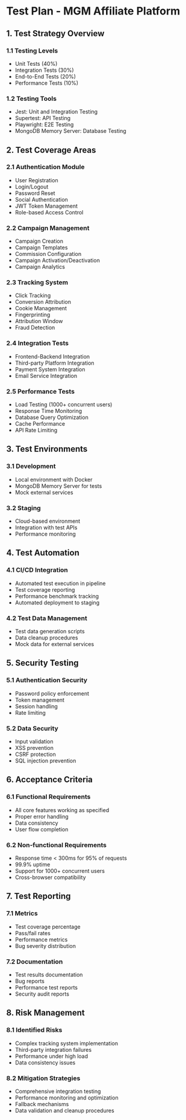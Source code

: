 # Test Plan - MGM Affiliate Platform

## 1. Test Strategy Overview

### 1.1 Testing Levels
- Unit Tests (40%)
- Integration Tests (30%)
- End-to-End Tests (20%)
- Performance Tests (10%)

### 1.2 Testing Tools
- Jest: Unit and Integration Testing
- Supertest: API Testing
- Playwright: E2E Testing
- MongoDB Memory Server: Database Testing

## 2. Test Coverage Areas

### 2.1 Authentication Module
- User Registration
- Login/Logout
- Password Reset
- Social Authentication
- JWT Token Management
- Role-based Access Control

### 2.2 Campaign Management
- Campaign Creation
- Campaign Templates
- Commission Configuration
- Campaign Activation/Deactivation
- Campaign Analytics

### 2.3 Tracking System
- Click Tracking
- Conversion Attribution
- Cookie Management
- Fingerprinting
- Attribution Window
- Fraud Detection

### 2.4 Integration Tests
- Frontend-Backend Integration
- Third-party Platform Integration
- Payment System Integration
- Email Service Integration

### 2.5 Performance Tests
- Load Testing (1000+ concurrent users)
- Response Time Monitoring
- Database Query Optimization
- Cache Performance
- API Rate Limiting

## 3. Test Environments

### 3.1 Development
- Local environment with Docker
- MongoDB Memory Server for tests
- Mock external services

### 3.2 Staging
- Cloud-based environment
- Integration with test APIs
- Performance monitoring

## 4. Test Automation

### 4.1 CI/CD Integration
- Automated test execution in pipeline
- Test coverage reporting
- Performance benchmark tracking
- Automated deployment to staging

### 4.2 Test Data Management
- Test data generation scripts
- Data cleanup procedures
- Mock data for external services

## 5. Security Testing

### 5.1 Authentication Security
- Password policy enforcement
- Token management
- Session handling
- Rate limiting

### 5.2 Data Security
- Input validation
- XSS prevention
- CSRF protection
- SQL injection prevention

## 6. Acceptance Criteria

### 6.1 Functional Requirements
- All core features working as specified
- Proper error handling
- Data consistency
- User flow completion

### 6.2 Non-functional Requirements
- Response time < 300ms for 95% of requests
- 99.9% uptime
- Support for 1000+ concurrent users
- Cross-browser compatibility

## 7. Test Reporting

### 7.1 Metrics
- Test coverage percentage
- Pass/fail rates
- Performance metrics
- Bug severity distribution

### 7.2 Documentation
- Test results documentation
- Bug reports
- Performance test reports
- Security audit reports

## 8. Risk Management

### 8.1 Identified Risks
- Complex tracking system implementation
- Third-party integration failures
- Performance under high load
- Data consistency issues

### 8.2 Mitigation Strategies
- Comprehensive integration testing
- Performance monitoring and optimization
- Fallback mechanisms
- Data validation and cleanup procedures